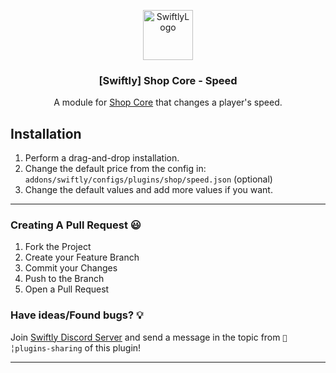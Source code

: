 <p align="center">
  <a href="https://github.com/swiftly-solution/shop-modules">
    <img src="https://cdn.swiftlycs2.net/swiftly-logo.png" alt="SwiftlyLogo" width="80" height="80">
  </a>

  <h3 align="center">[Swiftly] Shop Core - Speed</h3>

  <p align="center">
    A module for <a href="https://github.com/swiftly-solution/shop-core"> Shop Core</a> that changes a player's speed.
    <br/>
  </p>
</p>


## Installation

1. Perform a drag-and-drop installation.
2. Change the default price from the config in: `addons/swiftly/configs/plugins/shop/speed.json` (optional)
3. Change the default values and add more values if you want.

---

### Creating A Pull Request 😃

1. Fork the Project
2. Create your Feature Branch
3. Commit your Changes
4. Push to the Branch
5. Open a Pull Request

### Have ideas/Found bugs? 💡

Join [Swiftly Discord Server](https://swiftlycs2.net/discord) and send a message in the topic from `📕╎plugins-sharing` of this plugin!

---
